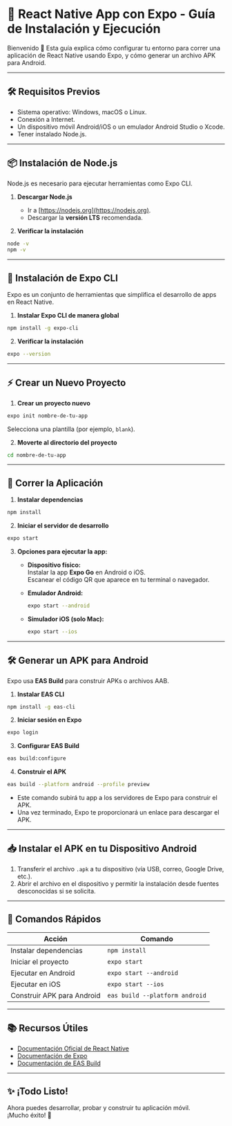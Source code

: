 # 📱 React Native App con Expo - Guía de Instalación y Ejecución

Bienvenido 👋 Esta guía explica cómo configurar tu entorno para correr una aplicación de React Native usando Expo, y cómo generar un archivo APK para Android.

---

## 🛠 Requisitos Previos

- Sistema operativo: Windows, macOS o Linux.
- Conexión a Internet.
- Un dispositivo móvil Android/iOS o un emulador Android Studio o Xcode.
- Tener instalado Node.js.

---

## 📦 Instalación de Node.js

Node.js es necesario para ejecutar herramientas como Expo CLI.

1. **Descargar Node.js**  
   - Ir a [https://nodejs.org](https://nodejs.org).
   - Descargar la **versión LTS** recomendada.

2. **Verificar la instalación**

```bash
node -v
npm -v
```

---

## 🚀 Instalación de Expo CLI

Expo es un conjunto de herramientas que simplifica el desarrollo de apps en React Native.

1. **Instalar Expo CLI de manera global**

```bash
npm install -g expo-cli
```

2. **Verificar la instalación**

```bash
expo --version
```

---

## ⚡ Crear un Nuevo Proyecto

1. **Crear un proyecto nuevo**

```bash
expo init nombre-de-tu-app
```

Selecciona una plantilla (por ejemplo, `blank`).

2. **Moverte al directorio del proyecto**

```bash
cd nombre-de-tu-app
```

---

## 📱 Correr la Aplicación

1. **Instalar dependencias**

```bash
npm install
```

2. **Iniciar el servidor de desarrollo**

```bash
expo start
```

3. **Opciones para ejecutar la app:**
   - **Dispositivo físico:**  
     Instalar la app **Expo Go** en Android o iOS.  
     Escanear el código QR que aparece en tu terminal o navegador.
   
   - **Emulador Android:**

     ```bash
     expo start --android
     ```

   - **Simulador iOS (solo Mac):**

     ```bash
     expo start --ios
     ```

---

## 🛠️ Generar un APK para Android

Expo usa **EAS Build** para construir APKs o archivos AAB.

1. **Instalar EAS CLI**

```bash
npm install -g eas-cli
```

2. **Iniciar sesión en Expo**

```bash
expo login
```

3. **Configurar EAS Build**

```bash
eas build:configure
```

4. **Construir el APK**

```bash
eas build --platform android --profile preview
```

   - Este comando subirá tu app a los servidores de Expo para construir el APK.
   - Una vez terminado, Expo te proporcionará un enlace para descargar el APK.

---

## 📥 Instalar el APK en tu Dispositivo Android

1. Transferir el archivo `.apk` a tu dispositivo (vía USB, correo, Google Drive, etc.).
2. Abrir el archivo en el dispositivo y permitir la instalación desde fuentes desconocidas si se solicita.

---

## 🧹 Comandos Rápidos

| Acción                     | Comando                          |
| --------------------------- | -------------------------------- |
| Instalar dependencias       | `npm install`                    |
| Iniciar el proyecto         | `expo start`                     |
| Ejecutar en Android         | `expo start --android`           |
| Ejecutar en iOS             | `expo start --ios`               |
| Construir APK para Android  | `eas build --platform android`   |

---

## 📚 Recursos Útiles

- [Documentación Oficial de React Native](https://reactnative.dev/)
- [Documentación de Expo](https://docs.expo.dev/)
- [Documentación de EAS Build](https://docs.expo.dev/build/introduction/)

---

## ✨ ¡Todo Listo!

Ahora puedes desarrollar, probar y construir tu aplicación móvil.  
¡Mucho éxito! 🚀
